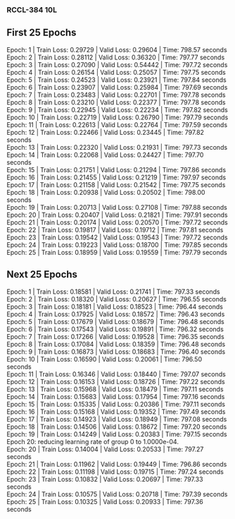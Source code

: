 ### RCCL-384 10L

First 25 Epochs
---------------

   Epoch: 1 | Train Loss: 0.29729 | Valid Loss: 0.29604 | Time: 798.57 seconds   
   Epoch: 2 | Train Loss: 0.28112 | Valid Loss: 0.36320 | Time: 797.77 seconds   
   Epoch: 3 | Train Loss: 0.27090 | Valid Loss: 0.54442 | Time: 797.72 seconds   
   Epoch: 4 | Train Loss: 0.26154 | Valid Loss: 0.25057 | Time: 797.75 seconds   
   Epoch: 5 | Train Loss: 0.24523 | Valid Loss: 0.23921 | Time: 797.84 seconds   
   Epoch: 6 | Train Loss: 0.23907 | Valid Loss: 0.25984 | Time: 797.69 seconds   
   Epoch: 7 | Train Loss: 0.23483 | Valid Loss: 0.22701 | Time: 797.78 seconds   
   Epoch: 8 | Train Loss: 0.23210 | Valid Loss: 0.22377 | Time: 797.78 seconds   
   Epoch: 9 | Train Loss: 0.22945 | Valid Loss: 0.22234 | Time: 797.82 seconds   
   Epoch: 10 | Train Loss: 0.22719 | Valid Loss: 0.26790 | Time: 797.79 seconds   
   Epoch: 11 | Train Loss: 0.22613 | Valid Loss: 0.22764 | Time: 797.59 seconds   
   Epoch: 12 | Train Loss: 0.22466 | Valid Loss: 0.23445 | Time: 797.82 seconds   
   Epoch: 13 | Train Loss: 0.22320 | Valid Loss: 0.21931 | Time: 797.73 seconds   
   Epoch: 14 | Train Loss: 0.22068 | Valid Loss: 0.24427 | Time: 797.70 seconds   
   Epoch: 15 | Train Loss: 0.21751 | Valid Loss: 0.21294 | Time: 797.86 seconds   
   Epoch: 16 | Train Loss: 0.21455 | Valid Loss: 0.21219 | Time: 797.97 seconds   
   Epoch: 17 | Train Loss: 0.21158 | Valid Loss: 0.21542 | Time: 797.75 seconds   
   Epoch: 18 | Train Loss: 0.20938 | Valid Loss: 0.20502 | Time: 798.00 seconds   
   Epoch: 19 | Train Loss: 0.20713 | Valid Loss: 0.27108 | Time: 797.88 seconds   
   Epoch: 20 | Train Loss: 0.20407 | Valid Loss: 0.21821 | Time: 797.91 seconds   
   Epoch: 21 | Train Loss: 0.20174 | Valid Loss: 0.20570 | Time: 797.72 seconds   
   Epoch: 22 | Train Loss: 0.19817 | Valid Loss: 0.19712 | Time: 797.81 seconds   
   Epoch: 23 | Train Loss: 0.19542 | Valid Loss: 0.19543 | Time: 797.72 seconds   
   Epoch: 24 | Train Loss: 0.19223 | Valid Loss: 0.18700 | Time: 797.85 seconds   
   Epoch: 25 | Train Loss: 0.18959 | Valid Loss: 0.19559 | Time: 797.79 seconds      


Next 25 Epochs
--------------

   Epoch: 1 | Train Loss: 0.18581 | Valid Loss: 0.21741 | Time: 797.33 seconds   
   Epoch: 2 | Train Loss: 0.18320 | Valid Loss: 0.20627 | Time: 796.55 seconds   
   Epoch: 3 | Train Loss: 0.18181 | Valid Loss: 0.18523 | Time: 796.44 seconds   
   Epoch: 4 | Train Loss: 0.17925 | Valid Loss: 0.18572 | Time: 796.43 seconds   
   Epoch: 5 | Train Loss: 0.17679 | Valid Loss: 0.18679 | Time: 796.48 seconds   
   Epoch: 6 | Train Loss: 0.17543 | Valid Loss: 0.19891 | Time: 796.32 seconds   
   Epoch: 7 | Train Loss: 0.17266 | Valid Loss: 0.19528 | Time: 796.35 seconds   
   Epoch: 8 | Train Loss: 0.17084 | Valid Loss: 0.18359 | Time: 796.48 seconds   
   Epoch: 9 | Train Loss: 0.16873 | Valid Loss: 0.18683 | Time: 796.40 seconds   
   Epoch: 10 | Train Loss: 0.16590 | Valid Loss: 0.20061 | Time: 796.50 seconds   
   Epoch: 11 | Train Loss: 0.16346 | Valid Loss: 0.18440 | Time: 797.07 seconds   
   Epoch: 12 | Train Loss: 0.16153 | Valid Loss: 0.18726 | Time: 797.22 seconds   
   Epoch: 13 | Train Loss: 0.15968 | Valid Loss: 0.18479 | Time: 797.11 seconds   
   Epoch: 14 | Train Loss: 0.15683 | Valid Loss: 0.17954 | Time: 797.16 seconds   
   Epoch: 15 | Train Loss: 0.15335 | Valid Loss: 0.20386 | Time: 797.11 seconds   
   Epoch: 16 | Train Loss: 0.15168 | Valid Loss: 0.19352 | Time: 797.49 seconds   
   Epoch: 17 | Train Loss: 0.14923 | Valid Loss: 0.18949 | Time: 797.08 seconds   
   Epoch: 18 | Train Loss: 0.14506 | Valid Loss: 0.18672 | Time: 797.20 seconds   
   Epoch: 19 | Train Loss: 0.14249 | Valid Loss: 0.20383 | Time: 797.15 seconds   
   Epoch    20: reducing learning rate of group 0 to 1.0000e-04.   
   Epoch: 20 | Train Loss: 0.14004 | Valid Loss: 0.20533 | Time: 797.27 seconds   
   Epoch: 21 | Train Loss: 0.11962 | Valid Loss: 0.19449 | Time: 796.86 seconds   
   Epoch: 22 | Train Loss: 0.11198 | Valid Loss: 0.19715 | Time: 797.24 seconds   
   Epoch: 23 | Train Loss: 0.10832 | Valid Loss: 0.20697 | Time: 797.33 seconds   
   Epoch: 24 | Train Loss: 0.10575 | Valid Loss: 0.20718 | Time: 797.39 seconds   
   Epoch: 25 | Train Loss: 0.10325 | Valid Loss: 0.20933 | Time: 797.36 seconds   
